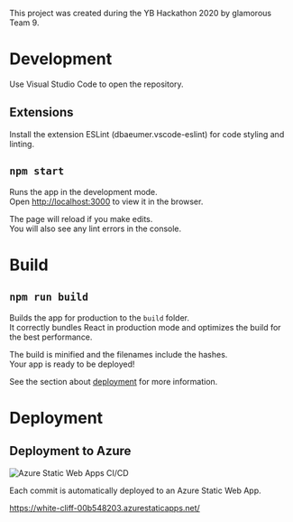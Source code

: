 This project was created during the YB Hackathon 2020 by glamorous Team 9.

# Development
Use Visual Studio Code to open the repository.

## Extensions
Install the extension ESLint (dbaeumer.vscode-eslint) for code styling and linting.

## `npm start`

Runs the app in the development mode.<br />
Open [http://localhost:3000](http://localhost:3000) to view it in the browser.

The page will reload if you make edits.<br />
You will also see any lint errors in the console.

# Build

## `npm run build`

Builds the app for production to the `build` folder.<br />
It correctly bundles React in production mode and optimizes the build for the best performance.

The build is minified and the filenames include the hashes.<br />
Your app is ready to be deployed!

See the section about [deployment](https://facebook.github.io/create-react-app/docs/deployment) for more information.

# Deployment

## Deployment to Azure
![Azure Static Web Apps CI/CD](https://github.com/R4ffi/team9-2020/workflows/Azure%20Static%20Web%20Apps%20CI/CD/badge.svg)

Each commit is automatically deployed to an Azure Static Web App.

https://white-cliff-00b548203.azurestaticapps.net/
